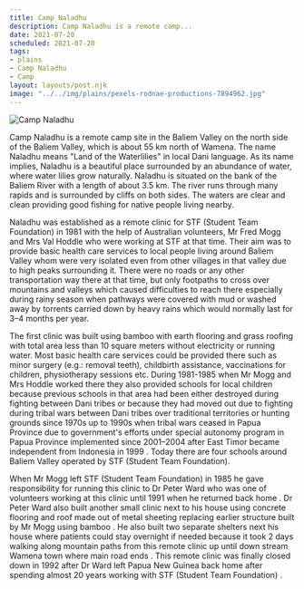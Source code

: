 ```yaml
---
title: Camp Naladhu
description: Camp Naladhu is a remote camp...
date: 2021-07-20
scheduled: 2021-07-20
tags:
- plains
- Camp Naladhu
- Camp
layout: layouts/post.njk
image: "../../img/plains/pexels-rodnae-productions-7894962.jpg"
---
```


![Camp Naladhu](../../img/plains/pexels-rodnae-productions-7894962.jpg)

Camp Naladhu is a remote camp site in the Baliem Valley on the north side of the Baliem Valley, which is about 55 km north of Wamena. The name Naladhu means "Land of the Waterlilies" in local Dani language. As its name implies, Naladhu is a beautiful place surrounded by an abundance of water, where water lilies grow naturally. Naladhu is situated on the bank of the Baliem River with a length of about 3.5 km. The river runs through many rapids and is surrounded by cliffs on both sides. The waters are clear and clean providing good fishing for native people living nearby.

Naladhu was established as a remote clinic for STF (Student Team Foundation) in 1981 with the help of Australian volunteers, Mr Fred Mogg and Mrs Val Hoddle who were working at STF at that time. Their aim was to provide basic health care services to local people living around Baliem Valley whom were very isolated even from other villages in that valley due to high peaks surrounding it. There were no roads or any other transportation way there at that time, but only footpaths to cross over mountains and valleys which caused difficulties to reach there especially during rainy season when pathways were covered with mud or washed away by torrents carried down by heavy rains which would normally last for 3–4 months per year.

The first clinic was built using bamboo with earth flooring and grass roofing with total area less than 10 square meters without electricity or running water. Most basic health care services could be provided there such as minor surgery (e.g.: removal teeth), childbirth assistance, vaccinations for children, physiotherapy sessions etc. During 1981-1985 when Mr Mogg and Mrs Hoddle worked there they also provided schools for local children because previous schools in that area had been either destroyed during fighting between Dani tribes or because they had moved out due to fighting during tribal wars between Dani tribes over traditional territories or hunting grounds since 1970s up to 1990s when tribal wars ceased in Papua Province due to government's efforts under special autonomy program in Papua Province implemented since 2001–2004 after East Timor became independent from Indonesia in 1999 . Today there are four schools around Baliem Valley operated by STF (Student Team Foundation).

When Mr Mogg left STF (Student Team Foundation) in 1985 he gave responsibility for running this clinic to Dr Peter Ward who was one of volunteers working at this clinic until 1991 when he returned back home . Dr Peter Ward also built another small clinic next to his house using concrete flooring and roof made out of metal sheeting replacing earlier structure built by Mr Mogg using bamboo . He also built two separate shelters next his house where patients could stay overnight if needed because it took 2 days walking along mountain paths from this remote clinic up until down stream Wamena town where main road ends . This remote clinic was finally closed down in 1992 after Dr Ward left Papua New Guinea back home after spending almost 20 years working with STF (Student Team Foundation) .

